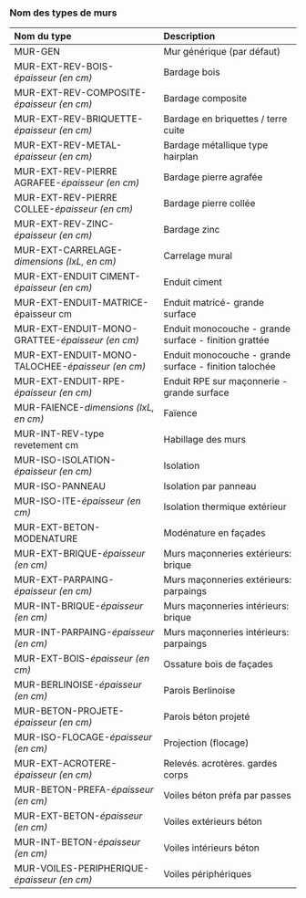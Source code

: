 ### Nom des types de murs

**Nom du type**|**Description**
:--- | :---
MUR-GEN|Mur générique (par défaut)
MUR-EXT-REV-BOIS-_épaisseur (en cm)_|Bardage bois
MUR-EXT-REV-COMPOSITE-_épaisseur (en cm)_|Bardage composite
MUR-EXT-REV-BRIQUETTE-_épaisseur (en cm)_|Bardage en briquettes / terre cuite
MUR-EXT-REV-METAL-_épaisseur (en cm)_|Bardage métallique type hairplan
MUR-EXT-REV-PIERRE AGRAFEE-_épaisseur (en cm)_|Bardage pierre agrafée
MUR-EXT-REV-PIERRE COLLEE-_épaisseur (en cm)_|Bardage pierre collée
MUR-EXT-REV-ZINC-_épaisseur (en cm)_|Bardage zinc
MUR-EXT-CARRELAGE-_dimensions (lxL, en cm)_|Carrelage mural
MUR-EXT-ENDUIT CIMENT-_épaisseur (en cm)_|Enduit ciment
MUR-EXT-ENDUIT-MATRICE-épaisseur  cm|Enduit matricé- grande surface
MUR-EXT-ENDUIT-MONO-GRATTEE-_épaisseur (en cm)_|Enduit monocouche - grande surface - finition grattée
MUR-EXT-ENDUIT-MONO-TALOCHEE-_épaisseur (en cm)_|Enduit monocouche - grande surface - finition talochée
MUR-EXT-ENDUIT-RPE-_épaisseur (en cm)_|Enduit RPE sur maçonnerie - grande surface
MUR-FAIENCE-_dimensions (lxL, en cm)_|Faïence
MUR-INT-REV-type revetement cm|Habillage des murs
MUR-ISO-ISOLATION-_épaisseur (en cm)_|Isolation
MUR-ISO-PANNEAU|Isolation par panneau
MUR-ISO-ITE-_épaisseur (en cm)_|Isolation thermique extérieur
MUR-EXT-BETON-MODENATURE|Modénature en façades
MUR-EXT-BRIQUE-_épaisseur (en cm)_|Murs maçonneries extérieurs: brique
MUR-EXT-PARPAING-_épaisseur (en cm)_|Murs maçonneries extérieurs: parpaings
MUR-INT-BRIQUE-_épaisseur (en cm)_|Murs maçonneries intérieurs: brique
MUR-INT-PARPAING-_épaisseur (en cm)_|Murs maçonneries intérieurs: parpaings
MUR-EXT-BOIS-_épaisseur (en cm)_|Ossature bois de façades
MUR-BERLINOISE-_épaisseur (en cm)_|Parois Berlinoise
MUR-BETON-PROJETE-_épaisseur (en cm)_|Parois béton projeté
MUR-ISO-FLOCAGE-_épaisseur (en cm)_|Projection (flocage)
MUR-EXT-ACROTERE-_épaisseur (en cm)_|Relevés. acrotères. gardes corps
MUR-BETON-PREFA-_épaisseur (en cm)_|Voiles béton préfa par passes
MUR-EXT-BETON-_épaisseur (en cm)_|Voiles extérieurs béton
MUR-INT-BETON-_épaisseur (en cm)_|Voiles intérieurs béton
MUR-VOILES-PERIPHERIQUE-_épaisseur (en cm)_|Voiles périphériques

